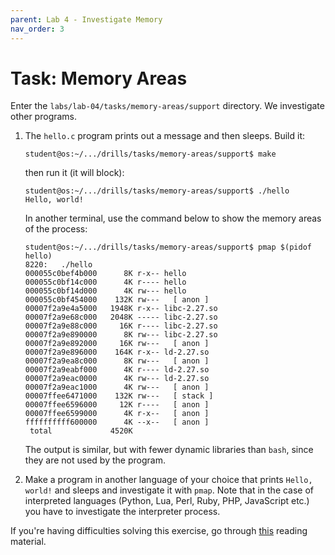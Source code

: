 ```yaml
---
parent: Lab 4 - Investigate Memory
nav_order: 3
---
```


# Task: Memory Areas

Enter the `labs/lab-04/tasks/memory-areas/support` directory.
We investigate other programs.

1. The `hello.c` program prints out a message and then sleeps.
   Build it:

   ```console
   student@os:~/.../drills/tasks/memory-areas/support$ make
   ```

   then run it (it will block):

   ```console
   student@os:~/.../drills/tasks/memory-areas/support$ ./hello
   Hello, world!
   ```

   In another terminal, use the command below to show the memory areas of the process:

   ```console
   student@os:~/.../drills/tasks/memory-areas/support$ pmap $(pidof hello)
   8220:   ./hello
   000055c0bef4b000      8K r-x-- hello
   000055c0bf14c000      4K r---- hello
   000055c0bf14d000      4K rw--- hello
   000055c0bf454000    132K rw---   [ anon ]
   00007f2a9e4a5000   1948K r-x-- libc-2.27.so
   00007f2a9e68c000   2048K ----- libc-2.27.so
   00007f2a9e88c000     16K r---- libc-2.27.so
   00007f2a9e890000      8K rw--- libc-2.27.so
   00007f2a9e892000     16K rw---   [ anon ]
   00007f2a9e896000    164K r-x-- ld-2.27.so
   00007f2a9ea8c000      8K rw---   [ anon ]
   00007f2a9eabf000      4K r---- ld-2.27.so
   00007f2a9eac0000      4K rw--- ld-2.27.so
   00007f2a9eac1000      4K rw---   [ anon ]
   00007ffee6471000    132K rw---   [ stack ]
   00007ffee6596000     12K r----   [ anon ]
   00007ffee6599000      4K r-x--   [ anon ]
   ffffffffff600000      4K --x--   [ anon ]
    total             4520K
   ```

   The output is similar, but with fewer dynamic libraries than `bash`, since they are not used by the program.

1. Make a program in another language of your choice that prints `Hello, world!` and sleeps and investigate it with `pmap`.
   Note that in the case of interpreted languages (Python, Lua, Perl, Ruby, PHP, JavaScript etc.) you have to investigate the interpreter process.

If you're having difficulties solving this exercise, go through [this](../../../lab-03/reading/process-memory.md) reading material.
